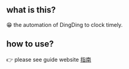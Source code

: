 ## what is this?
😁 the automation of DingDing to clock timely.

## how to use?
👉 please see guide website [指南](http:ruaya.xyz)